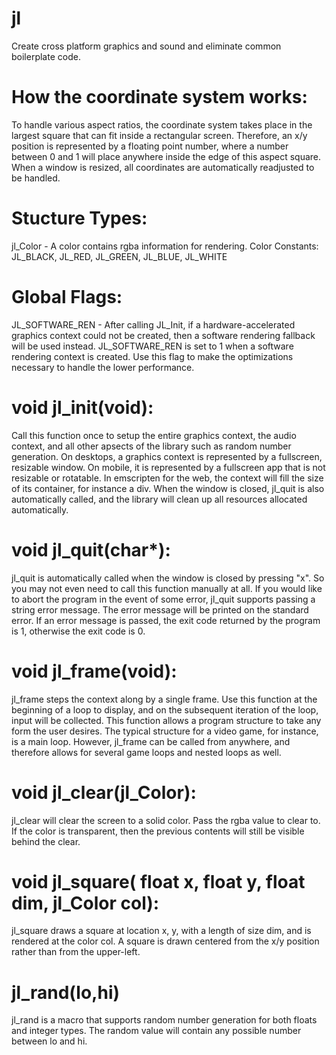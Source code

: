 # jl
Create cross platform graphics and sound and eliminate common boilerplate code.

# How the coordinate system works:

To handle various aspect ratios, the coordinate system takes place in the largest square that can fit inside a rectangular screen. Therefore, an x/y position is represented by a floating point number, where a number between 0 and 1 will place anywhere inside the edge of this aspect square.
When a window is resized, all coordinates are automatically readjusted to be handled.

# Stucture Types:
jl_Color - A color contains rgba information for rendering.
Color Constants: JL_BLACK, JL_RED, JL_GREEN, JL_BLUE, JL_WHITE

# Global Flags:
JL_SOFTWARE_REN - After calling JL_Init, if a hardware-accelerated graphics context could not be created, then a software rendering fallback will be used instead. JL_SOFTWARE_REN is set to 1 when a software rendering context is created. Use this flag to make the optimizations necessary to handle the lower performance.

# void jl_init(void):
Call this function once to setup the entire graphics context, the audio context, and all other apsects of the library such as random number generation. On desktops, a graphics context is represented by a fullscreen, resizable window. On mobile, it is represented by a fullscreen app that is not resizable or rotatable. In emscripten for the web, the context will fill the size of its container, for instance a div. When the window is closed, jl_quit is also automatically called, and the library will clean up all resources allocated automatically.

# void jl_quit(char*):
jl_quit is automatically called when the window is closed by pressing "x". So you may not even need to call this function manually at all. If you would like to abort the program in the event of some error, jl_quit supports passing a string error message. The error message will be printed on the standard error. If an error message is passed, the exit code returned by the program is 1, otherwise the exit code is 0.

# void jl_frame(void):
jl_frame steps the context along by a single frame. Use this function at the beginning of a loop to display, and on the subsequent iteration of the loop, input will be collected. This function allows a program structure to take any form the user desires. The typical structure for a video game, for instance, is a main loop. However, jl_frame can be called from anywhere, and therefore allows for several game loops and nested loops as well.

# void jl_clear(jl_Color):
jl_clear will clear the screen to a solid color. Pass the rgba value to clear to. If the color is transparent, then the previous contents will still be visible behind the clear.

# void jl_square( float x, float y, float dim, jl_Color col):
jl_square draws a square at location x, y, with a length of size dim, and is rendered at the color col. A square is drawn centered from the x/y position rather than from the upper-left.

# jl_rand(lo,hi)
jl_rand is a macro that supports random number generation for both floats and integer types. The random value will contain any possible number between lo and hi.
